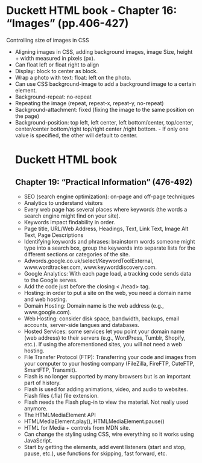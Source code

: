 <h1>Duckett HTML book - Chapter 16: “Images” (pp.406-427)</h1>
</h2>Controlling size of images in CSS</h2>
<ul>
<li>Aligning images in CSS, adding background images, image Size, height + width measured in pixels (px).
<li>Can float left or float right to align
<li>Display: block to center as block.
<li>Wrap a photo with text: float: left on the photo.
<li>Can use CSS background-image to add a background image to a certain element.
<li>Background-repeat: no-repeat
<li>Repeating the image (repeat, repeat-x, repeat-y, no-repeat)
<li>Background-attachment: fixed (fixing the image to the same position on the page)
<li>Background-position: top left, left center, left bottom/center, top/center, center/center bottom/right top/right center /right bottom. - If only one value is specified, the other will default to center.


<h1>Duckett HTML book</h1>
<h2>Chapter 19: “Practical Information” (476-492)</h2>
<ul>
<li>SEO (search engine optimization): on-page and off-page techniques
<li>Analytics to understand visitors
<li>Every web page has several places where keywords (the words a search engine might find on your site).
<li>Keywords impact findability in order.
<li>Page title, URL/Web Address, Headings, Text, Link Text, Image Alt Text, Page Descriptions
<li>Identifying keywords and phrases: brainstorm words someone might type into a search box, group the keywords into separate lists for the different sections or categories of the site.
<li>Adwords.google.co.uk/select/KeywordToolExternal, www.wordtracker.com, www.keyworddiscovery.com.
<li>Google Analytics: With each page load, a tracking code sends data to the Google serves. 
<li>Add the code just before the closing < /head> tag.
<li>Hosting: in order to put a site on the web, you need a domain name and web hosting.
<li>Domain Hosting: Domain name is the web address (e.g., www.google.com).
<li>Web Hosting: consider disk space, bandwidth, backups, email accounts, server-side langues and databases.
<li>Hosted Services: some services let you point your domain name (web address) to their servers (e.g., WordPress, Tumblr, Shopify, etc.). If using the aforementioned sites, you will not need a web hosting.
<li>File Transfer Protocol (FTP): Transferring your code and images from your computer to your hosting company (FileZilla, FireFTP, CuteFTP, SmartFTP, Transmit).
<li>Flash is no longer supported by many browsers but is an important part of history.
<li>Flash is used for adding animations, video, and audio to websites. Flash files (.fla) file extension.
<li>Flash needs the Flash plug-in to view the material. Not really used anymore.
<li>The HTMLMediaElement API
<li>HTMLMediaElement.play(), HTMLMediaElement.pause()
<li>HTML for Media + controls from MDN site. 
<li>Can change the styling using CSS, wire everything so it works using JavaScript. 
<li>Start by getting the elements, add event listeners (start and stop, pause, etc.), use functions for skipping, fast forward, etc.